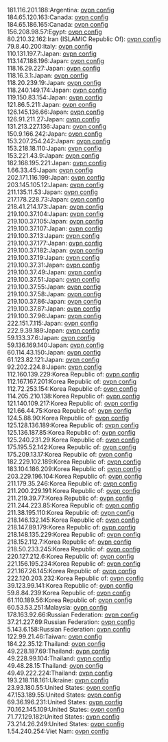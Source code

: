 181.116.201.188:Argentina: [ovpn config](vpn/181_116_201_188.ovpn)  
184.65.120.163:Canada: [ovpn config](vpn/184_65_120_163.ovpn)  
184.65.186.165:Canada: [ovpn config](vpn/184_65_186_165.ovpn)  
156.208.98.57:Egypt: [ovpn config](vpn/156_208_98_57.ovpn)  
80.210.32.162:Iran (ISLAMIC Republic Of): [ovpn config](vpn/80_210_32_162.ovpn)  
79.8.40.200:Italy: [ovpn config](vpn/79_8_40_200.ovpn)  
110.131.197.7:Japan: [ovpn config](vpn/110_131_197_7.ovpn)  
113.147.188.196:Japan: [ovpn config](vpn/113_147_188_196.ovpn)  
118.16.29.227:Japan: [ovpn config](vpn/118_16_29_227.ovpn)  
118.16.3.1:Japan: [ovpn config](vpn/118_16_3_1.ovpn)  
118.20.239.19:Japan: [ovpn config](vpn/118_20_239_19.ovpn)  
118.240.149.174:Japan: [ovpn config](vpn/118_240_149_174.ovpn)  
119.150.83.154:Japan: [ovpn config](vpn/119_150_83_154.ovpn)  
121.86.5.211:Japan: [ovpn config](vpn/121_86_5_211.ovpn)  
126.145.136.66:Japan: [ovpn config](vpn/126_145_136_66.ovpn)  
126.91.211.27:Japan: [ovpn config](vpn/126_91_211_27.ovpn)  
131.213.227.136:Japan: [ovpn config](vpn/131_213_227_136.ovpn)  
150.9.166.242:Japan: [ovpn config](vpn/150_9_166_242.ovpn)  
153.207.254.242:Japan: [ovpn config](vpn/153_207_254_242.ovpn)  
153.218.18.110:Japan: [ovpn config](vpn/153_218_18_110.ovpn)  
153.221.43.9:Japan: [ovpn config](vpn/153_221_43_9.ovpn)  
182.168.195.221:Japan: [ovpn config](vpn/182_168_195_221.ovpn)  
1.66.33.45:Japan: [ovpn config](vpn/1_66_33_45.ovpn)  
202.171.116.199:Japan: [ovpn config](vpn/202_171_116_199.ovpn)  
203.145.105.12:Japan: [ovpn config](vpn/203_145_105_12.ovpn)  
211.135.11.53:Japan: [ovpn config](vpn/211_135_11_53.ovpn)  
217.178.228.73:Japan: [ovpn config](vpn/217_178_228_73.ovpn)  
218.41.214.173:Japan: [ovpn config](vpn/218_41_214_173.ovpn)  
219.100.37.104:Japan: [ovpn config](vpn/219_100_37_104.ovpn)  
219.100.37.105:Japan: [ovpn config](vpn/219_100_37_105.ovpn)  
219.100.37.107:Japan: [ovpn config](vpn/219_100_37_107.ovpn)  
219.100.37.13:Japan: [ovpn config](vpn/219_100_37_13.ovpn)  
219.100.37.177:Japan: [ovpn config](vpn/219_100_37_177.ovpn)  
219.100.37.182:Japan: [ovpn config](vpn/219_100_37_182.ovpn)  
219.100.37.19:Japan: [ovpn config](vpn/219_100_37_19.ovpn)  
219.100.37.31:Japan: [ovpn config](vpn/219_100_37_31.ovpn)  
219.100.37.49:Japan: [ovpn config](vpn/219_100_37_49.ovpn)  
219.100.37.51:Japan: [ovpn config](vpn/219_100_37_51.ovpn)  
219.100.37.55:Japan: [ovpn config](vpn/219_100_37_55.ovpn)  
219.100.37.58:Japan: [ovpn config](vpn/219_100_37_58.ovpn)  
219.100.37.86:Japan: [ovpn config](vpn/219_100_37_86.ovpn)  
219.100.37.87:Japan: [ovpn config](vpn/219_100_37_87.ovpn)  
219.100.37.96:Japan: [ovpn config](vpn/219_100_37_96.ovpn)  
222.151.7.115:Japan: [ovpn config](vpn/222_151_7_115.ovpn)  
222.9.39.189:Japan: [ovpn config](vpn/222_9_39_189.ovpn)  
59.133.37.6:Japan: [ovpn config](vpn/59_133_37_6.ovpn)  
59.136.169.140:Japan: [ovpn config](vpn/59_136_169_140.ovpn)  
60.114.43.150:Japan: [ovpn config](vpn/60_114_43_150.ovpn)  
61.123.82.121:Japan: [ovpn config](vpn/61_123_82_121.ovpn)  
92.202.224.8:Japan: [ovpn config](vpn/92_202_224_8.ovpn)  
112.160.139.229:Korea Republic of: [ovpn config](vpn/112_160_139_229.ovpn)  
112.167.167.201:Korea Republic of: [ovpn config](vpn/112_167_167_201.ovpn)  
112.72.253.154:Korea Republic of: [ovpn config](vpn/112_72_253_154.ovpn)  
114.205.210.138:Korea Republic of: [ovpn config](vpn/114_205_210_138.ovpn)  
121.140.109.217:Korea Republic of: [ovpn config](vpn/121_140_109_217.ovpn)  
121.66.44.75:Korea Republic of: [ovpn config](vpn/121_66_44_75.ovpn)  
124.5.88.90:Korea Republic of: [ovpn config](vpn/124_5_88_90.ovpn)  
125.128.136.189:Korea Republic of: [ovpn config](vpn/125_128_136_189.ovpn)  
125.136.187.85:Korea Republic of: [ovpn config](vpn/125_136_187_85.ovpn)  
125.240.231.29:Korea Republic of: [ovpn config](vpn/125_240_231_29.ovpn)  
175.195.52.142:Korea Republic of: [ovpn config](vpn/175_195_52_142.ovpn)  
175.209.13.17:Korea Republic of: [ovpn config](vpn/175_209_13_17.ovpn)  
182.229.102.189:Korea Republic of: [ovpn config](vpn/182_229_102_189.ovpn)  
183.104.186.209:Korea Republic of: [ovpn config](vpn/183_104_186_209.ovpn)  
203.229.196.104:Korea Republic of: [ovpn config](vpn/203_229_196_104.ovpn)  
211.179.35.246:Korea Republic of: [ovpn config](vpn/211_179_35_246.ovpn)  
211.200.229.191:Korea Republic of: [ovpn config](vpn/211_200_229_191.ovpn)  
211.219.39.77:Korea Republic of: [ovpn config](vpn/211_219_39_77.ovpn)  
211.244.223.85:Korea Republic of: [ovpn config](vpn/211_244_223_85.ovpn)  
211.38.195.110:Korea Republic of: [ovpn config](vpn/211_38_195_110.ovpn)  
218.146.132.145:Korea Republic of: [ovpn config](vpn/218_146_132_145.ovpn)  
218.147.89.179:Korea Republic of: [ovpn config](vpn/218_147_89_179.ovpn)  
218.148.135.229:Korea Republic of: [ovpn config](vpn/218_148_135_229.ovpn)  
218.152.112.7:Korea Republic of: [ovpn config](vpn/218_152_112_7.ovpn)  
218.50.233.245:Korea Republic of: [ovpn config](vpn/218_50_233_245.ovpn)  
220.127.212.6:Korea Republic of: [ovpn config](vpn/220_127_212_6.ovpn)  
221.156.195.234:Korea Republic of: [ovpn config](vpn/221_156_195_234.ovpn)  
221.167.26.145:Korea Republic of: [ovpn config](vpn/221_167_26_145.ovpn)  
222.120.203.232:Korea Republic of: [ovpn config](vpn/222_120_203_232.ovpn)  
39.123.99.141:Korea Republic of: [ovpn config](vpn/39_123_99_141.ovpn)  
59.8.84.239:Korea Republic of: [ovpn config](vpn/59_8_84_239.ovpn)  
61.110.189.56:Korea Republic of: [ovpn config](vpn/61_110_189_56.ovpn)  
60.53.53.251:Malaysia: [ovpn config](vpn/60_53_53_251.ovpn)  
178.163.92.66:Russian Federation: [ovpn config](vpn/178_163_92_66.ovpn)  
37.21.227.69:Russian Federation: [ovpn config](vpn/37_21_227_69.ovpn)  
5.143.6.158:Russian Federation: [ovpn config](vpn/5_143_6_158.ovpn)  
122.99.21.46:Taiwan: [ovpn config](vpn/122_99_21_46.ovpn)  
184.22.35.12:Thailand: [ovpn config](vpn/184_22_35_12.ovpn)  
49.228.187.69:Thailand: [ovpn config](vpn/49_228_187_69.ovpn)  
49.228.99.104:Thailand: [ovpn config](vpn/49_228_99_104.ovpn)  
49.48.28.15:Thailand: [ovpn config](vpn/49_48_28_15.ovpn)  
49.49.222.224:Thailand: [ovpn config](vpn/49_49_222_224.ovpn)  
193.218.118.161:Ukraine: [ovpn config](vpn/193_218_118_161.ovpn)  
23.93.180.55:United States: [ovpn config](vpn/23_93_180_55.ovpn)  
47.153.189.55:United States: [ovpn config](vpn/47_153_189_55.ovpn)  
69.36.196.231:United States: [ovpn config](vpn/69_36_196_231.ovpn)  
70.162.145.109:United States: [ovpn config](vpn/70_162_145_109.ovpn)  
71.77.129.182:United States: [ovpn config](vpn/71_77_129_182.ovpn)  
73.214.26.249:United States: [ovpn config](vpn/73_214_26_249.ovpn)  
1.54.240.254:Viet Nam: [ovpn config](vpn/1_54_240_254.ovpn)  
